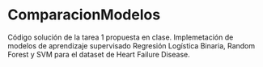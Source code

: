 # ComparacionModelos
Código solución de la tarea 1 propuesta en clase. Implemetación de modelos de aprendizaje supervisado Regresión Logística Binaria, Random Forest y SVM para el dataset de Heart Failure Disease.
